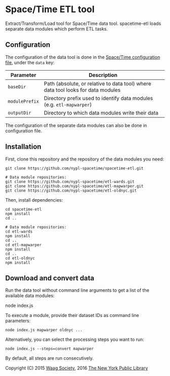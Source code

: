 # Space/Time ETL tool

Extract/Transform/Load tool for Space/Time data tool. spacetime-etl loads separate data modules which perform ETL tasks.

## Configuration

The configuration of the data tool is done in the [Space/Time configuration file](https://github.com/nypl-spacetime/spacetime-config), under the `data` key:

| Parameter      | Description
|----------------|-----------------------------------------
| `baseDir`      | Path (absolute, or relative to data tool) where data tool looks for data modules
| `modulePrefix` | Directory prefix used to identify data modules (e.g. `etl-mapwarper`)
| `outputDir` | Directory to which data modules write their data

The configuration of the separate data modules can also be done in configuration file.

## Installation

First, clone this repository and the repository of the data modules you need:

    git clone https://github.com/nypl-spacetime/spacetime-etl.git

    # Data module repositories:
    git clone https://github.com/nypl-spacetime/etl-wards.git
    git clone https://github.com/nypl-spacetime/etl-mapwarper.git
    git clone https://github.com/nypl-spacetime/etl-oldnyc.git

Then, install dependencies:

    cd spacetime-etl
    npm install
    cd ..

    # Data module repositories:    
    cd etl-wards
    npm install
    cd ..
    cd etl-mapwarper
    npm install
    cd ..
    cd etl-oldnyc
    npm install

## Download and convert data

Run the data tool without command line arguments to get a list of the available data modules:

  node index.js

To execute a module, provide their dataset IDs as command line parameters:

    node index.js mapwarper oldnyc ...

Alternatively, you can select the processing steps you want to run:

    node index.js --steps=convert mapwarper

By default, all steps are run consecutively.

Copyright (C) 2015 [Waag Society](http://waag.org),  2016 [The New York Public Library](http://nypl.org)

